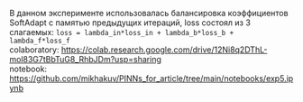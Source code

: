 В данном эксперименте использовалась балансировка коэффициентов SoftAdapt с памятью предыдущих итераций, loss состоял из 3 слагаемых: `loss = lambda_in*loss_in + lambda_b*loss_b + lambda_f*loss_f`  
colaboratory: <https://colab.research.google.com/drive/12Ni8q2DThL-mol83G7tBbTuG8_RhbJDm?usp=sharing>  
notebook: <https://github.com/mikhakuv/PINNs_for_article/tree/main/notebooks/exp5.ipynb>
